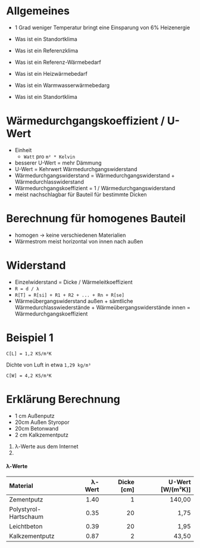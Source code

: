 Allgemeines
====

- 1 Grad weniger Temperatur bringt eine Einsparung von 6% Heizenergie


- Was ist ein Standortklima
- Was ist ein Referenzklima
- Was ist ein Referenz-Wärmebedarf
- Was ist ein Heizwärmebedarf
- Was ist ein Warmwasserwärmebedarg
- Was ist ein Standortklima


Wärmedurchgangskoeffizient / U-Wert
====


- Einheit
    - ``Watt`` pro ``m² * Kelvin``
- besserer U-Wert = mehr Dämmung
- U-Wert = Kehrwert Wärmedurchgangswiderstand
- Wärmedurchgangswiderstand = Wärmedurchgangswiderstand + Wärmedurchlasswiderstand
- Wärmedurchgangskoeffizient = 1 / Wärmedurchgangswiderstand
- meist nachschlagbar für Bauteil für bestimmte Dicken


Berechnung für homogenes Bauteil
====

- homogen -> keine verschiedenen Materialien
- Wärmestrom meist horizontal von innen nach außen


Widerstand
====

- Einzelwiderstand = Dicke / Wärmeleitkoeffizient
- ``R = d / λ ``
- ``R[T] = R[si] + R1 + R2 + ... + Rn + R[se]``
- Wärmeübergangswiderstand außen + sämtliche Wärmedurchlasswiederstände + Wärmeübergangswiderstände innen = Wärmedurchgangskoeffizient


Beispiel 1
====

``C[L] = 1,2 KS/m³K``

Dichte von Luft in etwa ``1,29 kg/m³``

``C[W] = 4,2 KS/m³K``



Erklärung Berechnung
====

- 1 cm Außenputz
- 20cm Außen Styropor
- 20cm Betonwand
- 2 cm Kalkzementputz


1. λ-Werte aus dem Internet
2. 


#### λ-Werte

| Material              | λ-Wert | Dicke [cm] | U-Wert [W/(m²K)] |
|:----------------------|-------:|-----------:|-----------------:|
| Zementputz            |   1.40 |          1 |           140,00 |
| Polystyrol-Hartschaum |   0.35 |         20 |             1,75 |
| Leichtbeton           |   0.39 |         20 |             1,95 |
| Kalkzementputz        |   0.87 |          2 |            43,50 |
